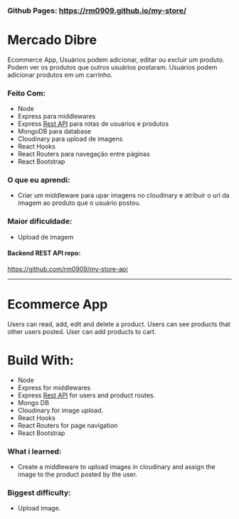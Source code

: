 ### Github Pages: https://rm0909.github.io/my-store/

# Mercado Dibre

Ecommerce App, Usuários podem adicionar, editar ou excluir um produto. 
Podem ver os produtos que outros usuários postaram.
Usuários podem adicionar produtos em um carrinho.

### Feito Com:

- Node
- Express para middlewares
- Express <a href="https://github.com/rm0909/my-store-api">Rest API</a>  para rotas de usuários e produtos
- MongoDB para database
- Cloudinary para upload de imagens
- React Hooks 
- React Routers para navegação entre páginas
- React Bootstrap

### O que eu aprendi:

- Criar um middleware para upar imagens no cloudinary e atribuir o url da imagem ao produto que o usuário postou.

### Maior dificuldade:

- Upload de imagem

#### Backend REST API repo:
https://github.com/rm0909/my-store-api
_____________________________________________________________________

# Ecommerce App

Users can read, add, edit and delete a product.
Users can see products that other users posted.
User can add products to cart.

# Build With:
- Node
- Express for middlewares
- Express <a href="https://github.com/rm0909/my-store-api">Rest API</a> for users and product routes.
- Mongo DB
- Cloudinary for image upload.
- React Hooks
- React Routers for page navigation
- React Bootstrap

### What i learned:

- Create a middleware to upload images in cloudinary and assign the image to the product posted by the user.

### Biggest difficulty:
- Upload image.

